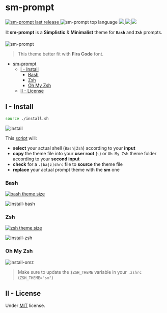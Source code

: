 # sm-prompt
<p>
  <a href="https://github.com/blyndusk/sm-prompt/releases/latest">
    <img src="https://img.shields.io/github/release/blyndusk/sm-prompt.svg" alt="sm-prompt last release"/>
  </a>
  <img src="https://img.shields.io/github/languages/top/blyndusk/sm-prompt?color=5bb5bf" alt="sm-prompt top language"/>
  
  <a href="https://github.com/blyndusk/sm-prompt/stargazers" alt="sm-prompt stars">
    <img src="https://img.shields.io/github/stars/blyndusk/sm-prompt?color=7acd99"/>
  </a>
  <a href="https://github.com/blyndusk/sm-prompt/network/members" alt="sm-prompt forks">
    <img src="https://img.shields.io/github/forks/blyndusk/sm-prompt?color=75b05c"/>
  </a>
  <a href="https://github.com/blyndusk/sm-prompt/blob/master/LICENSE" alt="sm license">
    <img src="https://img.shields.io/github/license/blyndusk/sm-prompt.svg"/>
  </a>
</p>

⛓ **sm-prompt** is a **Simplistic** & **Minimalist** theme for **`Bash`** and **`Zsh`** prompts.

![sm-prompt](./docs/sm-prompt.gif)

> This theme better fit with **Fira Code** font.

- [sm-prompt](#sm-prompt)
  - [I - Install](#i---install)
    - [Bash](#bash)
    - [Zsh](#zsh)
    - [Oh My Zsh](#oh-my-zsh)
  - [II - License](#ii---license)

## I - Install

```bash
source ./install.sh
```

![install](./docs/install.gif)

This [script](https://github.com/blyndusk/sm-prompt/blob/master/install.sh) will:
- **select** your actual shell (`Bash|Zsh`) according to your **input**
- **copy** the theme file into your **user root** (`~`) or `Oh My Zsh` theme folder according to your **second input**
- **check** for a `.[ba|z]shrc` file to **source** the theme file
- **replace** your actual prompt theme with the **sm** one

### Bash

<a href="https://github.com/blyndusk/sm-prompt/blob/master/sm.bash-theme">
  <img src="https://img.shields.io/github/size/blyndusk/sm-prompt/sm.bash-theme?label=bash+theme+size" alt="bash theme size"/>
</a>

![install-bash](./docs/install-bash.png)

### Zsh

<a href="https://github.com/blyndusk/sm-prompt/blob/master/sm.zsh-theme">
  <img src="https://img.shields.io/github/size/blyndusk/sm-prompt/sm.zsh-theme?label=zsh+theme+size" alt="zsh theme size"/>
</a>

![install-zsh](./docs/install-zsh.png)

### Oh My Zsh

![install-omz](./docs/install-omz.png)

> Make sure to update the `$ZSH_THEME` variable in your `.zshrc` (`ZSH_THEME="sm"`)

## II - License

Under [MIT](https://github.com/blyndusk/sm-prompt/blob/master/LICENSE) license.
